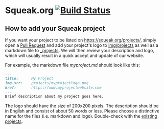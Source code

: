 # Squeak.org [![Build Status](https://travis-ci.com/squeak-smalltalk/squeak.org.svg?branch=master)](https://travis-ci.com/squeak-smalltalk/squeak.org)

## How to add your Squeak project
If you want your project to be listed on https://squeak.org/projects/, simply open a [Pull Request](https://help.github.com/articles/using-pull-requests/) and add your project's logo to [img/projects](img/projects) as well as a markdown file to [_projects](_projects). We will then review your description and logo, which will usually result in a quick accept and update of our website.

For example, the markdown file *myproject.md* should look like this:

```markdown
---
title:      My Project
img-src:    projects/myprojectlogo.png
href:       https://www.myprojectwebsite.com
---
Brief description about my project goes here.
```

The logo should have the size of 200x200 pixels. The description should be in English and consist of about 50 words or less. Please choose a distinctive name for the files (i.e. markdown and logo). Double-check with the [existing projects](_projects).
